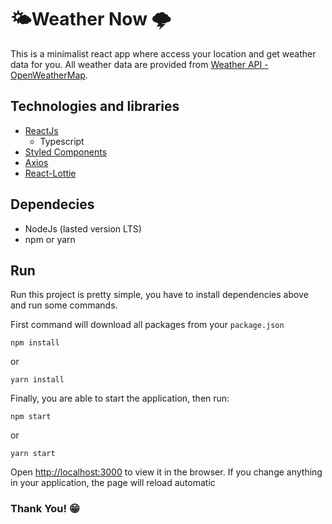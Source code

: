 
# 🌤️Weather Now 🌩️  

This is a minimalist react app where access your location and get weather data for you.
All weather data are provided from [Weather API - OpenWeatherMap](https://openweathermap.org/api).

  

## Technologies and libraries

 - [ReactJs](https://reactjs.org/)
	 - Typescript
 - [Styled Components](https://styled-components.com/)
 - [Axios](https://github.com/axios/axios)
 - [React-Lottie](https://github.com/chenqingspring/react-lottie)

## Dependecies

- NodeJs (lasted version LTS)
- npm or yarn

## Run

Run this project is pretty simple, you have to install dependencies above and run some commands.

First command will download all packages from your `package.json`

    npm install

or

    yarn install

Finally, you are able to start the application, then run:

    npm start
or

    yarn start

Open [http://localhost:3000](http://localhost:3000) to view it in the browser.
If you change anything in your application, the page will reload automatic


###  Thank You! 😁
  
